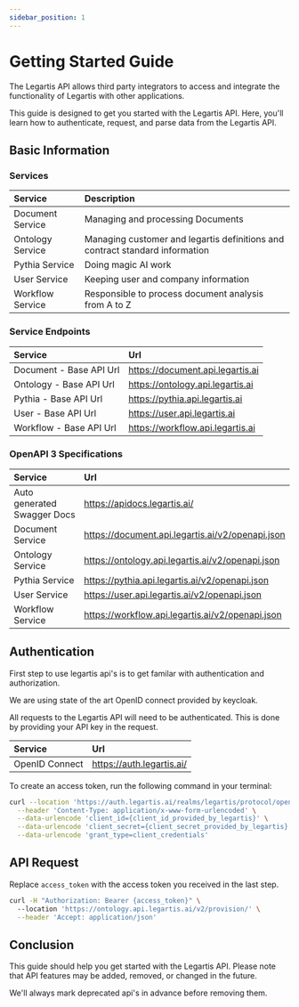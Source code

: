 ```yaml
---
sidebar_position: 1
---
```


# Getting Started Guide


The Legartis API allows third party integrators to access and integrate the functionality of Legartis with other applications. 


This guide is designed to get you started with the Legartis API. Here, you'll learn how to authenticate, request, and parse data from the Legartis API.




## Basic Information

### Services

| Service                      | Description                                                                  |
|:-----------------------------|:-----------------------------------------------------------------------------|
| Document Service | Managing and processing Documents                                            |
| Ontology Service | Managing customer and legartis definitions and contract standard information |
| Pythia Service   | Doing magic AI work                                                          |
| User Service     | Keeping user and company information                                         |
| Workflow Service | Responsible to process document analysis from A to Z                         |


### Service Endpoints

| Service                        | Url                                               |
|:-------------------------------|:--------------------------------------------------|
| Document - Base API Url        | https://document.api.legartis.ai                  |
| Ontology - Base API Url        | https://ontology.api.legartis.ai                  |
| Pythia - Base API Url          | https://pythia.api.legartis.ai                    |
| User - Base API Url            | https://user.api.legartis.ai                      |
| Workflow - Base API Url        | https://workflow.api.legartis.ai                  |


### OpenAPI 3 Specifications

| Service                     | Url                                              |
|:----------------------------|:-------------------------------------------------|
| Auto generated Swagger Docs | https://apidocs.legartis.ai/                     |
| Document Service            | https://document.api.legartis.ai/v2/openapi.json |
| Ontology Service            | https://ontology.api.legartis.ai/v2/openapi.json |
| Pythia Service              | https://pythia.api.legartis.ai/v2/openapi.json   |
| User Service                | https://user.api.legartis.ai/v2/openapi.json     |
| Workflow Service            | https://workflow.api.legartis.ai/v2/openapi.json |


## Authentication


First step to use legartis api's is to get familar with authentication and authorization. 

We are using state of the art OpenID connect provided by keycloak. 

All requests to the Legartis API will need to be authenticated. This is done by providing your API key in the request.


| Service            | Url                                              |
|:-------------------|:-------------------------------------------------|
| OpenID Connect     | https://auth.legartis.ai/                        |


To create an access token, run the following command in your terminal:

```bash
curl --location 'https://auth.legartis.ai/realms/legartis/protocol/openid-connect/token' \
  --header 'Content-Type: application/x-www-form-urlencoded' \
  --data-urlencode 'client_id={client_id_provided_by_legartis}' \
  --data-urlencode 'client_secret={client_secret_provided_by_legartis}' \
  --data-urlencode 'grant_type=client_credentials'
```

## API Request

Replace `access_token` with the access token you received in the last step.

```bash
curl -H "Authorization: Bearer {access_token}" \ 
  --location 'https://ontology.api.legartis.ai/v2/provision/' \
  --header 'Accept: application/json'
```

## Conclusion

This guide should help you get started with the Legartis API. Please note that API features may be added, removed, or changed in the future. 

We'll always mark deprecated api's in advance before removing them.